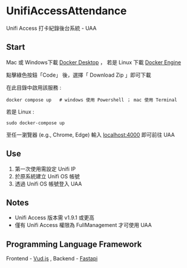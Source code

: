 # UnifiAccessAttendance

Unifi Access 打卡紀錄後台系統 - UAA

## Start

 Mac 或 Windows下載 [Docker Desktop](https://www.docker.com/products/docker-desktop) ， 若是 Linux 下載 [Docker Engine](https://docs.docker.com/engine/install/)

點擊綠色按鈕「Code」 後，選擇「 Download Zip 」即可下載

在此目錄中啟用該服務 : 


```shell
docker compose up   # windows 使用 Powershell ； mac 使用 Terminal
```
若是 Linux :

```shell
sudo docker-compose up  
```

至任一瀏覽器 (e.g., Chrome, Edge) 輸入 [localhost:4000](http://localhost:4000) 即可前往 UAA

## Use

1. 第一次使用需設定 Unifi IP
2. 於原系統建立 Unifi OS 帳號
3. 透過 Unifi OS 帳號登入 UAA

## Notes

* Unifi Access 版本需  v1.9.1 或更高
* 僅有 Unifi Access 權限為 FullManagement 才可使用 UAA

## Programming Language Framework

Frontend - [Vud.js](https://vuejs.org/) ,  Backend - [Fastapi](https://fastapi.tiangolo.com/)
